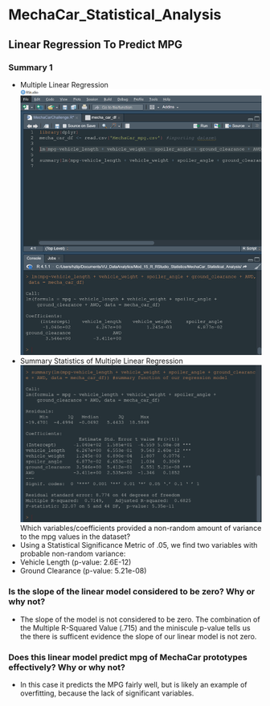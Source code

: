 # MechaCar_Statistical_Analysis
## Linear Regression To Predict MPG
### Summary 1
- Multiple Linear Regression
![](images/mecha_car_lm.png)
- Summary Statistics of Multiple Linear Regression
![](images/mecha_car_summary.png)
Which variables/coefficients provided a non-random amount of variance to the mpg values in the dataset?
-  Using a Statistical Significance Metric of .05, we find two variables with probable non-random variance: 
- Vehicle Length (p-value: 2.6E-12)
- Ground Clearance (p-value: 5.21e-08)
### Is the slope of the linear model considered to be zero? Why or why not?
- The slope of the model is not considered to be zero. The combination of the Multiple R-Squared Value (.715) and the miniscule p-value tells us the there is sufficent evidence the slope of our linear model is not zero.
### Does this linear model predict mpg of MechaCar prototypes effectively? Why or why not?
- In this case it predicts the MPG fairly well, but is likely an example of overfitting, because the lack of significant variables.
